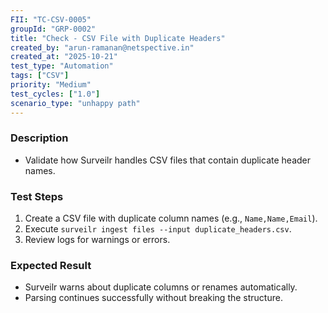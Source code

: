 ```yaml
---
FII: "TC-CSV-0005"
groupId: "GRP-0002"
title: "Check - CSV File with Duplicate Headers"
created_by: "arun-ramanan@netspective.in"
created_at: "2025-10-21"
test_type: "Automation"
tags: ["CSV"]
priority: "Medium"
test_cycles: ["1.0"]
scenario_type: "unhappy path"
---
```


### Description
- Validate how Surveilr handles CSV files that contain duplicate header names.

### Test Steps
1. Create a CSV file with duplicate column names (e.g., `Name,Name,Email`).  
2. Execute `surveilr ingest files --input duplicate_headers.csv`.  
3. Review logs for warnings or errors.

### Expected Result
- Surveilr warns about duplicate columns or renames automatically.  
- Parsing continues successfully without breaking the structure.

